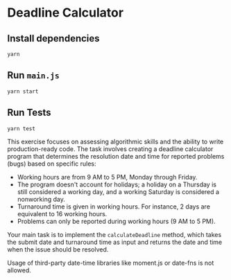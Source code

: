 # Deadline Calculator

## Install dependencies

```
yarn
```

## Run `main.js`

```
yarn start
```

## Run Tests

```
yarn test
```

This exercise focuses on assessing algorithmic skills and the ability to write production-ready code. The task involves creating a deadline calculator program that determines the resolution date and time for reported problems (bugs) based on specific rules:

- Working hours are from 9 AM to 5 PM, Monday through Friday.
- The program doesn't account for holidays; a holiday on a Thursday is still considered a working day, and a working Saturday is considered a nonworking day.
- Turnaround time is given in working hours. For instance, 2 days are equivalent to 16 working hours.
- Problems can only be reported during working hours (9 AM to 5 PM).

Your main task is to implement the `calculateDeadline` method, which takes the submit date and turnaround time as input and returns the date and time when the issue should be resolved.

Usage of third-party date-time libraries like moment.js or date-fns is not allowed.

